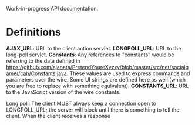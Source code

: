 Work-in-progress API documentation.

# Definitions
**AJAX_URL**: URL to the client action servlet.
**LONGPOLL_URL**: URL to the long-poll servlet.
**Constants**: Any references to "constants" would be referring to the data defined in https://github.com/ajanata/PretendYoureXyzzy/blob/master/src/net/socialgamer/cah/Constants.java. These values are used to express commands and parameters over the wire. Some UI strings are defined here as well (which you are free to replace with something equivalent).
**CONSTANTS_URL**: URL to the JavaScript version of the wire constants.




Long poll: The client MUST always keep a connection open to LONGPOLL_URL; the server will block until there is something to tell the client. When the client receives a response 